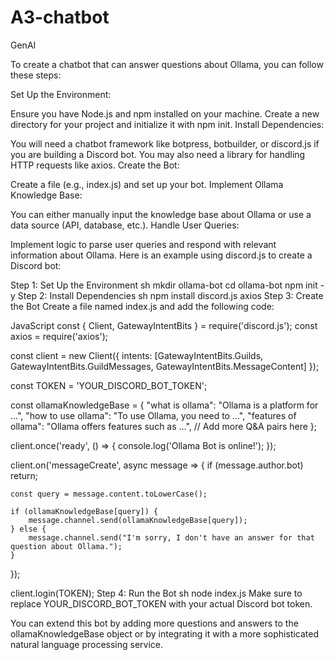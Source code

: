 # A3-chatbot
GenAI

To create a chatbot that can answer questions about Ollama, you can follow these steps:

Set Up the Environment:

Ensure you have Node.js and npm installed on your machine.
Create a new directory for your project and initialize it with npm init.
Install Dependencies:

You will need a chatbot framework like botpress, botbuilder, or discord.js if you are building a Discord bot.
You may also need a library for handling HTTP requests like axios.
Create the Bot:

Create a file (e.g., index.js) and set up your bot.
Implement Ollama Knowledge Base:

You can either manually input the knowledge base about Ollama or use a data source (API, database, etc.).
Handle User Queries:

Implement logic to parse user queries and respond with relevant information about Ollama.
Here is an example using discord.js to create a Discord bot:

Step 1: Set Up the Environment
sh
mkdir ollama-bot
cd ollama-bot
npm init -y
Step 2: Install Dependencies
sh
npm install discord.js axios
Step 3: Create the Bot
Create a file named index.js and add the following code:

JavaScript
const { Client, GatewayIntentBits } = require('discord.js');
const axios = require('axios');

const client = new Client({ intents: [GatewayIntentBits.Guilds, GatewayIntentBits.GuildMessages, GatewayIntentBits.MessageContent] });

const TOKEN = 'YOUR_DISCORD_BOT_TOKEN';

const ollamaKnowledgeBase = {
    "what is ollama": "Ollama is a platform for ...",
    "how to use ollama": "To use Ollama, you need to ...",
    "features of ollama": "Ollama offers features such as ...",
    // Add more Q&A pairs here
};

client.once('ready', () => {
    console.log('Ollama Bot is online!');
});

client.on('messageCreate', async message => {
    if (message.author.bot) return;

    const query = message.content.toLowerCase();

    if (ollamaKnowledgeBase[query]) {
        message.channel.send(ollamaKnowledgeBase[query]);
    } else {
        message.channel.send("I'm sorry, I don't have an answer for that question about Ollama.");
    }
});

client.login(TOKEN);
Step 4: Run the Bot
sh
node index.js
Make sure to replace YOUR_DISCORD_BOT_TOKEN with your actual Discord bot token.

You can extend this bot by adding more questions and answers to the ollamaKnowledgeBase object or by integrating it with a more sophisticated natural language processing service.
